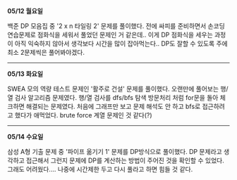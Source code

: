 **05/12 월요일**

백준 DP 모음집 중 '2 x n 타일링 2' 문제를 풀이했다.
전에 싸피를 준비하면서 손코딩 연습문제로 점화식을 세워서 풀었던 문제인 거 같은데..
이게 DP 점화식을 세우는 과정이 아직 익숙하지 않아서 생각보다 시간을 많이 잡아먹는다..
DP도 잘할 수 있도록 주에 최소 2문제씩은 풀어봐야겠다.

---

**05/13 화요일**

SWEA 모의 역량 테스트 문제인 '활주로 건설' 문제를 풀이했다.
오랜만에 풀어보는 행/열 검사 알고리즘 문제였다.
행/열 검사를 dfs/bfs 탐색 방문처리 처럼 for문을 돌아 체크하면 해결되는 문제였다.
처음에 그래프만 보고 문제 해석도 안 하고 bfs로 접근하려고 했다가 애먹었다.
brute force 계열 문제인 것 같다(?)

---

**05/14 수요일**

삼성 A형 기출 문제 중 '파이프 옮기기 1' 문제를 DP방식으로 풀이했다.
DP 문제라고 생각하고 접근해서 그런지 문제에 DP를 계산하는 방법이 주어진 것을 확인할 수 있었다.
그래도 어려웠다.... 나중에 시간제한 두고 다시 풀라고 하면 힘들 것 같다.